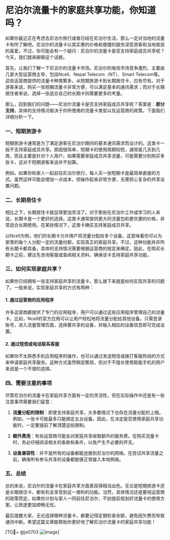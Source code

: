 # 尼泊尔流量卡的家庭共享功能，你知道吗？

如果你最近正在考虑去尼泊尔旅行或者已经在尼泊尔生活，那么一定对当地的流量卡有所了解吧。尼泊尔的流量卡以其实惠的价格和便捷的服务深受游客和当地居民的喜爱。不过，你可能会有一个疑问：尼泊尔的流量卡是否支持家庭成员共享呢？今天，我们就来聊聊这个话题。

首先，让我们了解一下尼泊尔的流量卡市场。尼泊尔的电信市场竞争激烈，主要由几家大型运营商主导，包括Ncell、Nepal Telecom（NT）、Smart Telecom等。这些运营商提供的流量卡种类繁多，从短期旅游卡到长期居住卡，应有尽有。对于游客来说，购买一张短期流量卡非常方便，可以满足基本的通讯需求；而对于长期居住者来说，选择一张适合自己的长期卡则需要更多的考量。

那么，回到我们的问题——尼泊尔流量卡是否支持家庭成员共享呢？答案是：**部分支持**。具体的支持情况取决于你所使用的流量卡类型以及运营商的政策。下面我们详细分析一下。

### 一、短期旅游卡

短期旅游卡通常是为了满足游客在尼泊尔期间的基本通讯需求而设计的。这类卡一般不支持家庭成员共享。原因很简单，短期卡的使用周期较短，通常是几天到几周，而且主要是针对个人用户。如果需要家庭成员共享流量，可能需要分别购买多张卡，这对于短期游客来说并不划算。

例如，如果你和家人一起前往尼泊尔旅行，每人买一张短期卡是最简单直接的方式。虽然这样可能会增加一点成本，但操作起来非常方便，无需担心复杂的共享设置问题。

### 二、长期居住卡

相比之下，长期居住卡就显得更加灵活了。对于那些在尼泊尔工作或学习的人来说，长期卡是一个更好的选择。这类卡通常提供更大的流量包和更优惠的价格，非常适合长期使用。在某些情况下，这类卡确实支持家庭成员共享。

以Ncell为例，他们的长期卡允许用户将流量分配给多个设备。这意味着你可以为家里的每个人分配一定的流量份额，实现真正的家庭共享。不过，这种功能并非所有长期卡都具备，具体的支持情况需要根据运营商的规定来确定。因此，在购买长期卡之前，建议先咨询客服或查阅相关资料，确保该卡支持家庭共享功能。

### 三、如何实现家庭共享？

如果你已经拥有一张支持家庭共享的流量卡，那么接下来就是如何实现共享的问题了。一般来说，实现家庭共享的方式有两种：

#### 1. **通过运营商的应用程序**
许多运营商都提供了专门的应用程序，用户可以通过这些应用程序管理自己的流量卡。比如，Ncell的官方应用可以让用户轻松地将流量分配给其他设备。只需登录账号，进入流量管理页面，选择要共享的设备，并输入相应的设备信息即可完成设置。

#### 2. **通过短信或电话联系客服**
如果你不太熟悉手机应用程序的操作，也可以通过发送短信或拨打客服热线的方式来申请家庭共享服务。这种方式虽然稍显繁琐，但对于不擅长使用智能手机的用户来说是一个不错的选择。

### 四、需要注意的事项

尽管尼泊尔的流量卡在家庭共享方面有一定的灵活性，但在实际操作中还是有一些注意事项需要我们留意：

1. **流量分配的限制**：即使支持家庭共享，大多数情况下也存在流量分配的上限。例如，一张卡可能最多只能绑定五台设备。因此，在决定是否使用家庭共享功能时，一定要提前了解清楚这些限制。

2. **额外费用**：有些运营商可能会对家庭共享收取额外的服务费。在购买流量卡时，务必仔细阅读相关的条款和条件，以免产生不必要的开支。

3. **设备兼容性**：并不是所有的设备都能连接到尼泊尔的网络。在尝试共享流量之前，确保所有参与共享的设备都能够正常接入本地网络。

### 五、总结

总的来说，尼泊尔的流量卡在家庭共享方面表现得相当出色。无论是短期旅游卡还是长期居住卡，都有机会享受到这一便利的功能。当然，具体情况还是要视运营商的政策而定。如果你计划与家人一同前往尼泊尔，不妨提前规划好流量卡的使用方案，让旅途更加顺畅无忧。

最后提醒大家，无论选择哪种流量卡，都要记得定期检查余额，避免因欠费而导致通讯中断。希望这篇文章能帮助你更好地了解尼泊尔流量卡的家庭共享功能！

[TG💪+ @jx0703 ![Image](https://github.com/user-attachments/assets/dbca1d08-cadb-493c-b0ec-ad6f7a83f270)]